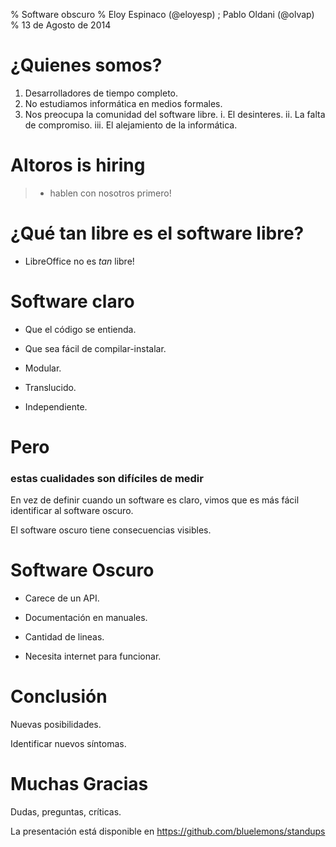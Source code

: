 % Software obscuro
% Eloy Espinaco (@eloyesp) ; Pablo Oldani (@olvap)
% 13 de Agosto de 2014

¿Quienes somos?
==============

1) Desarrolladores de tiempo completo.
2) No estudiamos informática en medios formales.
3) Nos preocupa la comunidad del software libre.
    i.   El desinteres.
    ii.  La falta de compromiso.
    iii. El alejamiento de la informática.

Altoros is hiring
=================

> - hablen con nosotros primero!

¿Qué tan libre es el software libre?
==================================

- LibreOffice no es _tan_ libre!

Software claro
==============

- Que el código se entienda.

- Que sea fácil de compilar-instalar.

- Modular.

- Translucido.

- Independiente.

Pero
====

### estas cualidades son difíciles de medir ###

En vez de definir cuando un software es claro,
vimos que es más fácil identificar al software oscuro.

El software oscuro tiene consecuencias visibles.

Software Oscuro
===============

- Carece de un API.

- Documentación en manuales.

- Cantidad de lineas.

- Necesita internet para funcionar.


Conclusión
==========

Nuevas posibilidades.

Identificar nuevos síntomas.

Muchas Gracias
==============

Dudas, preguntas, críticas.

La presentación está disponible en https://github.com/bluelemons/standups
